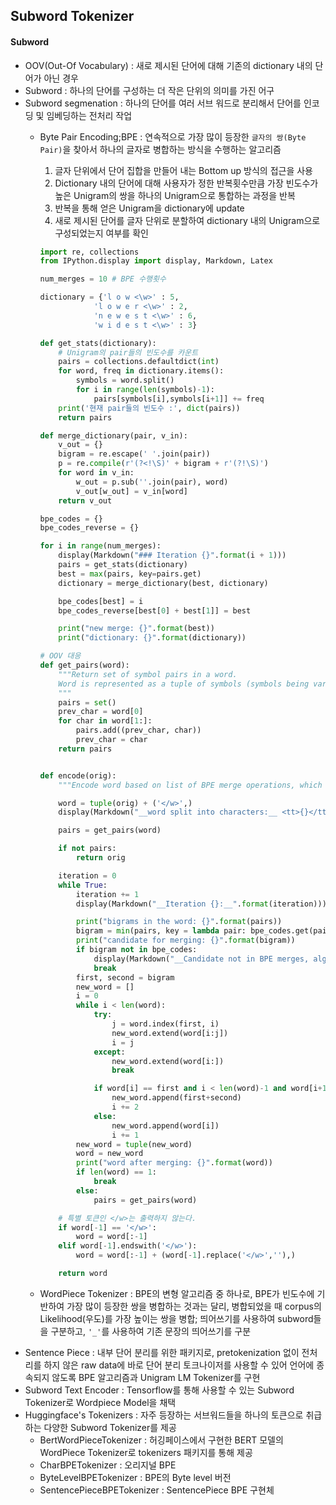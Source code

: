 ## Subword Tokenizer
#### Subword
- OOV(Out-Of Vocabulary) : 새로 제시된 단어에 대해 기존의 dictionary 내의 단어가 아닌 경우
- Subword : 하나의 단어를 구성하는 더 작은 단위의 의미를 가진 어구
- Subword segmenation : 하나의 단어를 여러 서브 워드로 분리해서 단어를 인코딩 및 임베딩하는 전처리 작업
    * Byte Pair Encoding;BPE : 연속적으로 가장 많이 등장한 `글자의 쌍(Byte Pair)`을 찾아서 하나의 글자로 병합하는 방식을 수행하는 알고리즘        
        1. 글자 단위에서 단어 집합을 만들어 내는 Bottom up 방식의 접근을 사용
        2. Dictionary 내의 단어에 대해 사용자가 정한 반복횟수만큼 가장 빈도수가 높은 Unigram의 쌍을 하나의 Unigram으로 통합하는 과정을 반복
        3. 반복을 통해 얻은 Unigram을 dictionary에 update
        4. 새로 제시된 단어를 글자 단위로 분할하여 dictionary 내의 Unigram으로 구성되었는지 여부를 확인

        ```python
        import re, collections
        from IPython.display import display, Markdown, Latex

        num_merges = 10 # BPE 수행횟수

        dictionary = {'l o w <\w>' : 5,
                    'l o w e r <\w>' : 2,
                    'n e w e s t <\w>' : 6,
                    'w i d e s t <\w>' : 3}
        
        def get_stats(dictionary):
            # Unigram의 pair들의 빈도수를 카운트
            pairs = collections.defaultdict(int)
            for word, freq in dictionary.items():
                symbols = word.split()
                for i in range(len(symbols)-1):
                    pairs[symbols[i],symbols[i+1]] += freq
            print('현재 pair들의 빈도수 :', dict(pairs))
            return pairs

        def merge_dictionary(pair, v_in):
            v_out = {}
            bigram = re.escape(' '.join(pair))
            p = re.compile(r'(?<!\S)' + bigram + r'(?!\S)')
            for word in v_in:
                w_out = p.sub(''.join(pair), word)
                v_out[w_out] = v_in[word]
            return v_out

        bpe_codes = {}
        bpe_codes_reverse = {}

        for i in range(num_merges):
            display(Markdown("### Iteration {}".format(i + 1)))
            pairs = get_stats(dictionary)
            best = max(pairs, key=pairs.get)
            dictionary = merge_dictionary(best, dictionary)

            bpe_codes[best] = i
            bpe_codes_reverse[best[0] + best[1]] = best

            print("new merge: {}".format(best))
            print("dictionary: {}".format(dictionary))

        # OOV 대응
        def get_pairs(word):
            """Return set of symbol pairs in a word.
            Word is represented as a tuple of symbols (symbols being variable-length strings).
            """
            pairs = set()
            prev_char = word[0]
            for char in word[1:]:
                pairs.add((prev_char, char))
                prev_char = char
            return pairs


        def encode(orig):
            """Encode word based on list of BPE merge operations, which are applied consecutively"""

            word = tuple(orig) + ('</w>',)
            display(Markdown("__word split into characters:__ <tt>{}</tt>".format(word)))

            pairs = get_pairs(word)    

            if not pairs:
                return orig

            iteration = 0
            while True:
                iteration += 1
                display(Markdown("__Iteration {}:__".format(iteration)))

                print("bigrams in the word: {}".format(pairs))
                bigram = min(pairs, key = lambda pair: bpe_codes.get(pair, float('inf')))
                print("candidate for merging: {}".format(bigram))
                if bigram not in bpe_codes:
                    display(Markdown("__Candidate not in BPE merges, algorithm stops.__"))
                    break
                first, second = bigram
                new_word = []
                i = 0
                while i < len(word):
                    try:
                        j = word.index(first, i)
                        new_word.extend(word[i:j])
                        i = j
                    except:
                        new_word.extend(word[i:])
                        break

                    if word[i] == first and i < len(word)-1 and word[i+1] == second:
                        new_word.append(first+second)
                        i += 2
                    else:
                        new_word.append(word[i])
                        i += 1
                new_word = tuple(new_word)
                word = new_word
                print("word after merging: {}".format(word))
                if len(word) == 1:
                    break
                else:
                    pairs = get_pairs(word)

            # 특별 토큰인 </w>는 출력하지 않는다.
            if word[-1] == '</w>':
                word = word[:-1]
            elif word[-1].endswith('</w>'):
                word = word[:-1] + (word[-1].replace('</w>',''),)

            return word

        ```

    * WordPiece Tokenizer : BPE의 변형 알고리즘 중 하나로, BPE가 빈도수에 기반하여 가장 많이 등장한 쌍을 병합하는 것과는 달리, 병합되었을 때 corpus의 Likelihood(우도)를 가장 높이는 쌍을 병합; 띄어쓰기를 사용하여 subword들을 구분하고, `'_'`를 사용하여 기존 문장의 띄어쓰기를 구분
- Sentence Piece : 내부 단어 분리를 위한 패키지로, pretokenization 없이 전처리를 하지 않은 raw data에 바로 단어 분리 토크나이저를 사용할 수 있어 언어에 종속되지 않도록 BPE 알고리즘과 Unigram LM Tokenizer를 구현
- Subword Text Encoder : Tensorflow를 통해 사용할 수 있는 Subword Tokenizer로 Wordpiece Model을 채택
- Huggingface's Tokenizers : 자주 등장하는 서브워드들을 하나의 토큰으로 취급하는 다양한 Subword Tokenizer를 제공
    * BertWordPieceTokenizer : 허깅페이스에서 구현한 BERT 모델의 WordPiece Tokenizer로 tokenizers 패키지를 통해 제공
    * CharBPETokenizer : 오리지널 BPE
    * ByteLevelBPETokenizer : BPE의 Byte level 버전
    * SentencePieceBPETokenizer : SentencePiece BPE 구현체
